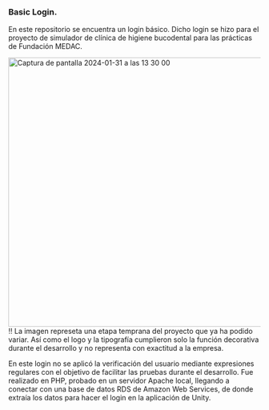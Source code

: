 ### Basic Login.
En este repositorio se encuentra un login básico. 
Dicho login se hizo para el proyecto de simulador de clínica de higiene bucodental para las prácticas de Fundación MEDAC.

<img width="538" alt="Captura de pantalla 2024-01-31 a las 13 30 00" src="https://github.com/Javilone/Basic_Login_Medac/assets/97972589/3720d46a-6db0-4d03-83d7-95cb5d7935b6">
‼️ La imagen represeta una etapa temprana del proyecto que ya ha podido variar. Así como el logo y la tipografía cumplieron solo la función decorativa durante el desarrollo y no representa con exactitud a la empresa.

En este login no se aplicó la verificación del usuario mediante expresiones regulares con el objetivo de facilitar las pruebas durante el desarrollo.
Fue realizado en PHP, probado en un servidor Apache local, llegando a conectar con una base de datos RDS de Amazon Web Services, de donde extraía los datos para hacer el login en la aplicación de Unity.
